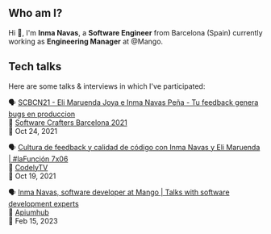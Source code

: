 ## Who am I?

Hi 👋, I'm **Inma Navas**, a **Software Engineer** from Barcelona (Spain) currently working as **Engineering Manager** at @Mango.

## Tech talks

Here are some talks & interviews in which I've participated:


🗣️ [SCBCN21 - Eli Maruenda Joya e Inma Navas Peña - Tu feedback genera bugs en produccion](https://youtu.be/e_400HmaA5I?si=XPS541RnoeL9b4TZ)\
📍 [Software Crafters Barcelona 2021](https://softwarecrafters.barcelona/2021/index.html)\
📅 Oct 24, 2021


🗣️ [Cultura de feedback y calidad de código con Inma Navas y Eli Maruenda | #laFunción 7x06](https://www.youtube.com/live/Dc3TPE4fBso?si=dAfr1o_bYbYrxtPs)\
📍  [CodelyTV](https://codely.com/)\
📅 Oct 19, 2021


🗣️ [Inma Navas, software developer at Mango | Talks with software development experts](https://youtu.be/hUloSS_U5A4?si=PzOaYMYG2pVZdLiX)\
📍 [Apiumhub](https://apiumhub.com/)\
📅 Feb 15, 2023
